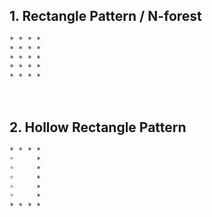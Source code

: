 ## 1. Rectangle Pattern / N-forest

```md
* * * *
* * * *
* * * *
* * * *
* * * *
```

&nbsp;

## 2. Hollow Rectangle Pattern

```md
* * * *
*     *
*     *
*     *
*     *
*     *
* * * *
```

&nbsp;
